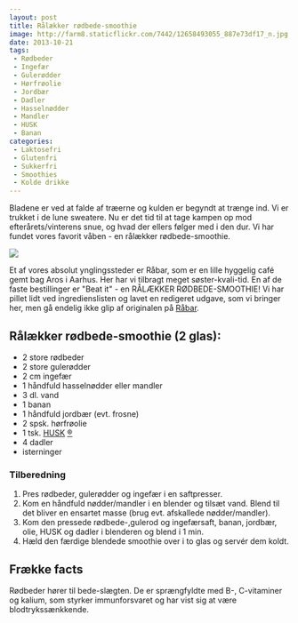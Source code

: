 ```yaml
---
layout: post
title: Rålækker rødbede-smoothie
image: http://farm8.staticflickr.com/7442/12658493055_887e73df17_n.jpg
date: 2013-10-21
tags:
 - Rødbeder
 - Ingefær
 - Gulerødder
 - Hørfrøolie
 - Jordbær
 - Dadler
 - Hasselnødder
 - Mandler
 - HUSK
 - Banan
categories:
 - Laktosefri
 - Glutenfri
 - Sukkerfri
 - Smoothies
 - Kolde drikke
---
```


Bladene er ved at falde af træerne og kulden er begyndt at trænge ind. Vi er
trukket i de lune sweatere. Nu er det tid til at tage kampen op mod
efterårets/vinterens snue, og hvad der ellers følger med i den dur.
Vi har fundet vores favorit våben - en rålækker rødbede-smoothie.

![](http://farm8.staticflickr.com/7442/12658493055_887e73df17.jpg)

Et af vores absolut ynglingssteder er Råbar, som er en lille hyggelig café gemt
bag Aros i Aarhus. Her har vi tilbragt meget søster-kvali-tid. En af de faste
bestillinger er "Beat it" - en RÅLÆKKER RØDBEDE-SMOOTHIE! Vi har pillet lidt ved
ingredienslisten og lavet en redigeret udgave, som vi bringer her, men gå
endelig ikke glip af originalen på [Råbar](http://www.raabar.dk/).

## Rålækker rødbede-smoothie (2 glas):
- 2 store rødbeder
- 2 store gulerødder
- 2 cm ingefær
- 1 håndfuld hasselnødder eller mandler
- 3 dl. vand
- 1 banan
- 1 håndfuld jordbær (evt. frosne)
- 2 spsk. hørfrøolie
- 1 tsk. [HUSK](http://www.husk.dk/) [®](http://www.husk.dk/)
- 4 dadler
- isterninger

### Tilberedning

1. Pres rødbeder, gulerødder og ingefær i en saftpresser.
2. Kom en håndfuld nødder/mandler i en blender og tilsæt vand. Blend til det
   bliver en ensartet masse (brug evt. afskallede nødder/mandler).
3. Kom den pressede rødbede-,gulerod og ingefærsaft, banan, jordbær, olie, HUSK
   og dadler i blenderen og blend i 1 min.
4. Hæld den færdige blendede smoothie over i to glas og servér dem koldt.

## Frække facts
Rødbeder hører til bede-slægten. De er sprængfyldte med B-, C-vitaminer og
kalium, som styrker immunforsvaret og har vist sig at være blodtrykssænkkende.
